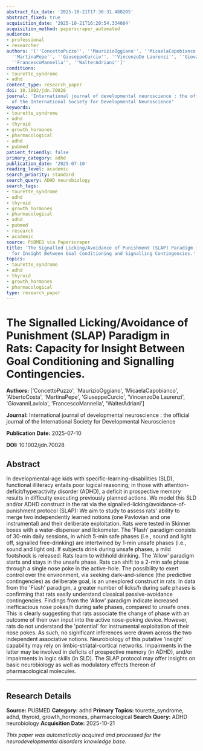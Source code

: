 ```yaml
---
abstract_fix_date: '2025-10-21T17:30:31.488205'
abstract_fixed: true
acquisition_date: '2025-10-21T16:20:54.334084'
acquisition_method: paperscraper_automated
audience:
- professional
- researcher
authors: '[''ConcettoPuzzo'', ''MaurizioOggiano'', ''MicaelaCapobianco'', ''AlbertoCosta'',
  ''MartinaPepe'', ''GiuseppeCurcio'', ''VincenzoDe Laurenzi'', ''GiovanniLaviola'',
  ''FrancescoMannella'', ''WalterAdriani'']'
conditions:
- tourette_syndrome
- adhd
content_type: research_paper
doi: 10.1002/jdn.70028
journal: 'International journal of developmental neuroscience : the official journal
  of the International Society for Developmental Neuroscience'
keywords:
- tourette_syndrome
- adhd
- thyroid
- growth_hormones
- pharmacological
- adhd
- pubmed
patient_friendly: false
primary_category: adhd
publication_date: '2025-07-10'
reading_level: academic
search_priority: standard
search_query: ADHD neurobiology
search_tags:
- tourette_syndrome
- adhd
- thyroid
- growth_hormones
- pharmacological
- adhd
- pubmed
- research
- academic
source: PUBMED via Paperscraper
title: 'The Signalled Licking/Avoidance of Punishment (SLAP) Paradigm in Rats: Capacity
  for Insight Between Goal Conditioning and Signalling Contingencies.'
topics:
- tourette_syndrome
- adhd
- thyroid
- growth_hormones
- pharmacological
type: research_paper
---
```


# The Signalled Licking/Avoidance of Punishment (SLAP) Paradigm in Rats: Capacity for Insight Between Goal Conditioning and Signalling Contingencies.

**Authors:** ['ConcettoPuzzo', 'MaurizioOggiano', 'MicaelaCapobianco', 'AlbertoCosta', 'MartinaPepe', 'GiuseppeCurcio', 'VincenzoDe Laurenzi', 'GiovanniLaviola', 'FrancescoMannella', 'WalterAdriani']

**Journal:** International journal of developmental neuroscience : the official journal of the International Society for Developmental Neuroscience

**Publication Date:** 2025-07-10

**DOI:** 10.1002/jdn.70028

## Abstract

In developmental-age kids with specific-learning-disabilities (SLD), functional illiteracy entails poor logical reasoning; in those with attention-deficit/hyperactivity disorder (ADHD), a deficit in prospective memory results in difficulty executing previously planned actions. We model this SLD and/or ADHD construct in the rat via the signalled-licking/avoidance-of-punishment protocol (SLAP): We aim to study to assess rats' ability to merge two independently learned notions (one Pavlovian and one instrumental) and their deliberate exploitation. Rats were tested in Skinner boxes with a water-dispenser and lickometer. The 'Flash' paradigm consists of 30-min daily sessions, in which 5-min safe phases (i.e., sound and light off, signalled free-drinking) are intertwined by 1-min unsafe phases (i.e., sound and light on). If subjects drink during unsafe phases, a mild footshock is released: Rats learn to withhold drinking. The 'Allow' paradigm starts and stays in the unsafe phase. Rats can shift to a 2-min safe phase through a single nose poke in the active-hole. The possibility to exert control over the environment, via seeking dark-and-silence (the predictive contingencies) as deliberate goal, is an unexplored construct in rats. In data from the 'Flash' paradigm, a greater number of licks/h during safe phases is confirming that rats easily understand classical passive-avoidance contingencies. Findings from the 'Allow' paradigm indicate increased inefficacious nose pokes/h during safe phases, compared to unsafe ones. This is clearly suggesting that rats associate the change of phase with an outcome of their own input into the active nose-poking device. However, rats do not understand the 'potential' for instrumental exploitation of their nose pokes. As such, no significant inferences were drawn across the two independent associative notions. Neurobiology of this putative 'insight' capability may rely on limbic-striatal-cortical networks. Impairments in the latter may be involved in deficits of prospective memory (in ADHD), and/or impairments in logic skills (in SLD). The SLAP protocol may offer insights on basic neurobiology as well as modulatory effects thereon of pharmacological molecules.

---

## Research Details

**Source:** PUBMED
**Category:** adhd
**Primary Topics:** tourette_syndrome, adhd, thyroid, growth_hormones, pharmacological
**Search Query:** ADHD neurobiology
**Acquisition Date:** 2025-10-21

*This paper was automatically acquired and processed for the neurodevelopmental disorders knowledge base.*
